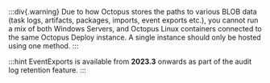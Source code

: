 :::div{.warning}
Due to how Octopus stores the paths to various BLOB data (task logs, artifacts, packages, imports, event exports etc.), you cannot run a mix of both Windows Servers, and Octopus Linux containers connected to the same Octopus Deploy instance.  A single instance should only be hosted using one method.
:::

:::hint
EventExports is available from **2023.3** onwards as part of the audit log retention feature.
:::